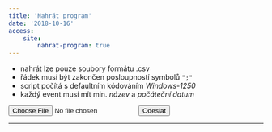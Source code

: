 ```yaml
---
title: 'Nahrát program'
date: '2018-10-16'
access:
    site:
        nahrat-program: true
---
```


<ul>
    <li>nahrát lze pouze soubory formátu .csv</li>
    <li>řádek musí být zakončen posloupností symbolů <code>";"</code></li>
    <li>script počítá s defaultním kódováním <em>Windows-1250</em></li>
    <li>každý event musí mít min. <em>název</em> a <em>počáteční datum</em></li>
</ul>
<form id="uploadProgramForm" method="post" action="" enctype="multipart/form-data">
    <input id="csv" name="file" type="file" accept=".csv,text/csv">
    <button id="uploadScvFile" type="submit">Odeslat</button>
</form>
<hr>
<div id="response"></div>

<script>

$("#uploadProgramForm").on('submit',(function(e) {
    e.preventDefault();
    var formResponse = document.getElementById("response");
        formResponse.innerHTML = '<i class="fa fa-spinner fa-pulse" aria-hidden="true"></i> probíhá vytváření souborů';
        formResponse.style.color = "black";

    $.ajax({
        url:  "/php/uploadprogram",
        type: "POST",
        data:  new FormData(this),
        contentType: false,
        cache: false,
        processData: false,
        success: function (data){   
            formResponse.innerHTML = "<br>Úspěšně uloženo";
            formResponse.style.color = "green";
            setTimeout(function(){ 
                formResponse.innerHTML = ""; 
            }, 3000);
        },
        error: function (xhr, desc, err){
            if(err == "Unsupported Media Type"){
                formResponse.innerHTML = "<br>CHYBA!!<br>Lze nahrát pouze soubory CSV.";
                formResponse.style.color = "red";
            }
            else{
            formResponse.innerHTML = "<br>Chyba, zkontrolujte console log";
            formResponse.style.color = "red";
            }
            console.log(err);
            console.log(desc);
            console.log(xhr.response);
        }
    });          
}));

</script>